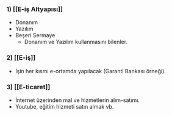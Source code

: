 ### 1) [[E-iş Altyapısı]]
- Donanım
- Yazılım
- Beşeri Sermaye
	- Donanım ve Yazılım kullanmasını bilenler.
### 2) [[E-iş]]
- İşin her kısmı e-ortamda yapılacak (Garanti Bankası örneği).
### 3) [[E-ticaret]]
- İnternet üzerinden mal ve hizmetlerin alım-satımı.
- Youtube, eğitim hizmeti satın almak vb.